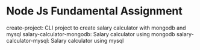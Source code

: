 # Node Js Fundamental Assignment

create-project: CLI project to create salary calculator with mongodb and mysql
salary-calculator-mongodb: Salary calculator using mongodb
salary-calculator-mysql: Salary calculator using mysql
